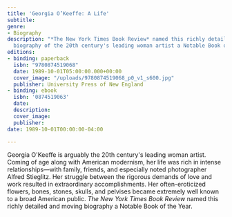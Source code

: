 ```yaml
---
title: 'Georgia O’Keeffe: A Life'
subtitle: 
genre:
- Biography
description: "*The New York Times Book Review* named this richly detailed and moving
  biography of the 20th century's leading woman artist a Notable Book of the Year."
editions:
- binding: paperback
  isbn: "9780874519068"
  date: 1989-10-01T05:00:00.000+00:00
  cover_image: "/uploads/9780874519068_p0_v1_s600.jpg"
  publisher: University Press of New England
- binding: ebook
  isbn: '0874519063'
  date: 
  description: 
  cover_image: 
  publisher: 
date: 1989-10-01T00:00:00-04:00

---
```

Georgia O'Keeffe is arguably the 20th century's leading woman artist. Coming of age along with American modernism, her life was rich in intense relationships—with family, friends, and especially noted photographer Alfred Stieglitz. Her struggle between the rigorous demands of love and work resulted in extraordinary accomplishments. Her often-eroticized flowers, bones, stones, skulls, and pelvises became extremely well known to a broad American public. *The New York Times Book Review* named this richly detailed and moving biography a Notable Book of the Year.